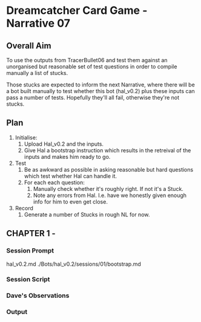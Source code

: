 
# Dreamcatcher Card Game - Narrative 07

## Overall Aim

To use the outputs from TracerBullet06 and test them against an unorganised but reasonable set of test questions in order to compile manually a list of stucks.

Those stucks are expected to inform the next Narrative, where there will be a bot built manually to test whether this bot (hal_v0.2) plus these inputs can pass a number of tests.  Hopefully they'll all fail, otherwise they're not stucks.

## Plan

1. Initialise:
    1. Upload Hal_v0.2 and the inputs.
    2. Give Hal a bootstrap instruction which results in the retreival of the inputs and makes him ready to go.
2. Test
    1. Be as awkward as possible in asking reasonable but hard questions which test whether Hal can handle it.
    2. For each each question:
        1. Manually check whether it's roughly right.  If not it's a Stuck.
        2. Note any errors from Hal.  I.e. have we honestly given enough info for him to even get close.
3. Record
    1. Generate a number of Stucks in rough NL for now.


## CHAPTER 1 - 
### Session Prompt

hal_v0.2.md
./Bots/hal_v0.2/sessions/01/bootstrap.md

### Session Script


### Dave's Observations


### Output
